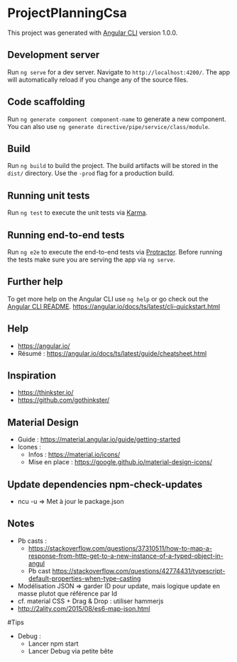 # ProjectPlanningCsa

This project was generated with [Angular CLI](https://github.com/angular/angular-cli) version 1.0.0.

## Development server

Run `ng serve` for a dev server. Navigate to `http://localhost:4200/`. The app will automatically reload if you change any of the source files.

## Code scaffolding

Run `ng generate component component-name` to generate a new component. You can also use `ng generate directive/pipe/service/class/module`.

## Build

Run `ng build` to build the project. The build artifacts will be stored in the `dist/` directory. Use the `-prod` flag for a production build.

## Running unit tests

Run `ng test` to execute the unit tests via [Karma](https://karma-runner.github.io).

## Running end-to-end tests

Run `ng e2e` to execute the end-to-end tests via [Protractor](http://www.protractortest.org/).
Before running the tests make sure you are serving the app via `ng serve`.

## Further help

To get more help on the Angular CLI use `ng help` or go check out the [Angular CLI README](https://github.com/angular/angular-cli/blob/master/README.md).
https://angular.io/docs/ts/latest/cli-quickstart.html

## Help
* https://angular.io/
* Résumé : https://angular.io/docs/ts/latest/guide/cheatsheet.html 

## Inspiration
* https://thinkster.io/
* https://github.com/gothinkster/

## Material Design
* Guide : https://material.angular.io/guide/getting-started
* Icones : 
  * Infos : https://material.io/icons/
  * Mise en place : https://google.github.io/material-design-icons/
  
## Update dependencies npm-check-updates
* ncu -u => Met à jour le package.json

## Notes
* Pb casts : 
  * https://stackoverflow.com/questions/37310511/how-to-map-a-response-from-http-get-to-a-new-instance-of-a-typed-object-in-angul
  * Pb cast https://stackoverflow.com/questions/42774431/typescript-default-properties-when-type-casting
* Modélisation JSON => garder ID pour update, mais logique update en masse plutot que référence par Id
* cf. material CSS + Drag & Drop : utiliser hammerjs
* http://2ality.com/2015/08/es6-map-json.html

#Tips
* Debug : 
  * Lancer npm start
  * Lancer Debug via petite bête


